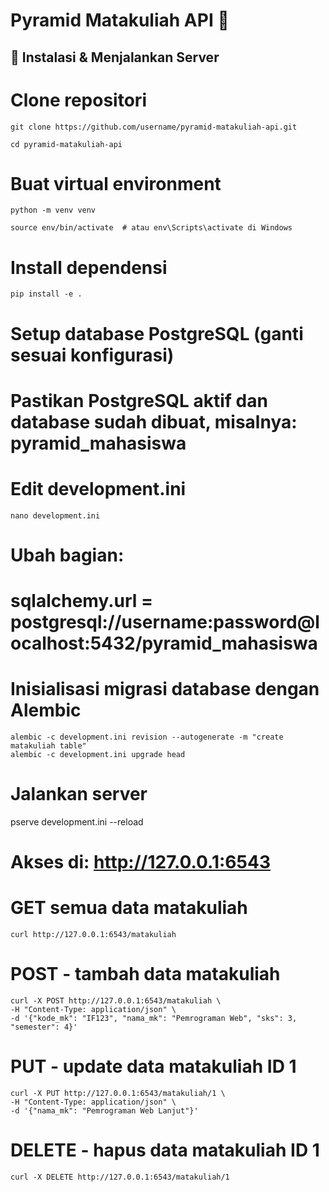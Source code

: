 # Pyramid Matakuliah API 🐍

## 🧪 Instalasi & Menjalankan Server


# Clone repositori
```
git clone https://github.com/username/pyramid-matakuliah-api.git
```
```
cd pyramid-matakuliah-api
```

# Buat virtual environment
```
python -m venv venv
```
```
source env/bin/activate  # atau env\Scripts\activate di Windows
```
# Install dependensi
```
pip install -e .
```
# Setup database PostgreSQL (ganti sesuai konfigurasi)
# Pastikan PostgreSQL aktif dan database sudah dibuat, misalnya: pyramid_mahasiswa

# Edit development.ini
```
nano development.ini
```
# Ubah bagian:
# sqlalchemy.url = postgresql://username:password@localhost:5432/pyramid_mahasiswa
# Inisialisasi migrasi database dengan Alembic
```
alembic -c development.ini revision --autogenerate -m "create matakuliah table"
alembic -c development.ini upgrade head
```
# Jalankan server
pserve development.ini --reload
# Akses di: http://127.0.0.1:6543

# GET semua data matakuliah
```
curl http://127.0.0.1:6543/matakuliah
```
# POST - tambah data matakuliah
```
curl -X POST http://127.0.0.1:6543/matakuliah \
-H "Content-Type: application/json" \
-d '{"kode_mk": "IF123", "nama_mk": "Pemrograman Web", "sks": 3, "semester": 4}'
```
# PUT - update data matakuliah ID 1
```
curl -X PUT http://127.0.0.1:6543/matakuliah/1 \
-H "Content-Type: application/json" \
-d '{"nama_mk": "Pemrograman Web Lanjut"}'
```
# DELETE - hapus data matakuliah ID 1
```
curl -X DELETE http://127.0.0.1:6543/matakuliah/1
```
